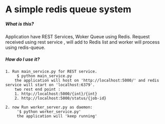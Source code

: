 #  A simple redis queue system  
##### What is this?  
Application have REST Services, Woker Queue using Redis. Request received using rest service , will add to Redis list and worker will process using redis-queue.  
#####  How do I use it?  
    1. Run main_service.py for REST service.  
         $ python main_service.py
        the application will host on 'http://localhost:5000/' and redis service will start on 'localhost:6379'.
        two rest end point :
        1. http://localhost:5000/{int}/{int}
        2. http://localhost:5000/status/{job-id}

    2. now Run worker_server.py as daemon:
         '$ python worker_service.py'
         the application will 'keep running'
